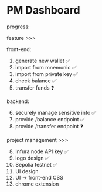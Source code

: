 # PM Dashboard

progress:

feature >>>

front-end:

1.  generate new wallet ✅
2.  import from mnemonic ✅
3.  import from private key ✅
4.  check balance ✅
5.  transfer funds ❓

backend:

6. securely manage sensitive info ✅
7. provide /balance endpoint ✅
8. provide /transfer endpoint ❓

project management >>>

8.  Infura node API key ✅
9.  logo design ✅
10. Sepolia testnet ✅
11. UI design
12. UI -> front-end CSS
13. chrome extension

